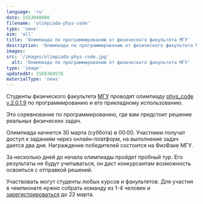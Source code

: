```yaml
---
language: 'ru'
date: 1553040000
filename: 'olimpiada-phys-code'
type: 'news'
aim: 'all'
title: 'Олимпиада по программированию от физического факультета МГУ'
description: 'Олимпиада по программированию от физического факультета МГУ'
images:
src: '/images/olimpiada-phys-code.jpg'
  alt: 'Олимпиада по программированию от физического факультета МГУ'
type: 'image'
updatedAt: 1568360578
materialType: 'news'
---
```

Студенты физического факультета [МГУ](https://vk.com/msu_official) проводят олимпиаду [phys\_code v.2.0.1.9](https://vk.com/phys_code) по программированию и его прикладному использованию.

Это соревнование по программированию, где вам предстоит решение реальных физических задач.

Олимпиада начнется 30 марта (суббота) в 00:00. Участники получат доступ к заданиям через онлайн-платформ, на выполнение задач дается два дня. Награждение победителей состоится на ФизФаке МГУ.

За несколько дней до начала олимпиады пройдет пробный тур. Его результаты не будут учитываться, он даст конкурсантам возможность освоиться с отправкой решений.

Участвовать могут студенты любых курсов и факультетов. Для участия в чемпионате нужно собрать команду из 1-4 человек и [зарегистрироваться](vk.cc/9b5VHf) до 22 марта.
